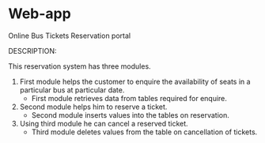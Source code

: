 # Web-app
Online Bus Tickets Reservation portal

DESCRIPTION:  

This reservation system has three modules. 
1. First module helps the customer to enquire the availability of seats in a particular bus at particular date. 
   - First module retrieves data from tables required for enquire. 
2. Second module helps him to reserve a ticket. 
   - Second module inserts values into the tables on reservation.  
3. Using third module he can cancel a reserved ticket.   
    - Third module deletes values from the table on cancellation of tickets.
